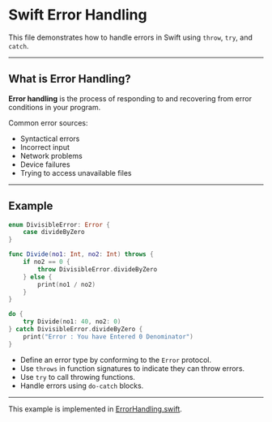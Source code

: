 # Swift Error Handling

This file demonstrates how to handle errors in Swift using `throw`, `try`, and `catch`.

---

## What is Error Handling?

**Error handling** is the process of responding to and recovering from error conditions in your program.

Common error sources:
- Syntactical errors
- Incorrect input
- Network problems
- Device failures
- Trying to access unavailable files

---

## Example

```swift
enum DivisibleError: Error {
    case divideByZero
}

func Divide(no1: Int, no2: Int) throws {
    if no2 == 0 {
        throw DivisibleError.divideByZero
    } else {
        print(no1 / no2)
    }
}

do {
    try Divide(no1: 40, no2: 0)
} catch DivisibleError.divideByZero {
    print("Error : You have Entered 0 Denominator")
}
```

- Define an error type by conforming to the `Error` protocol.
- Use `throws` in function signatures to indicate they can throw errors.
- Use `try` to call throwing functions.
- Handle errors using `do-catch` blocks.

---

This example is implemented in [ErrorHandling.swift](https://github.com/GauriKanojwar15/iOS_Development/blob/main/Swift/Programs/ErrorHandling.swift).